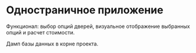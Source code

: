 # Одностраничное приложение

Функционал: выбор опций дверей, визуальное отображение выбранных опций и расчет стоимости.

Дамп базы данных в корне проекта.
